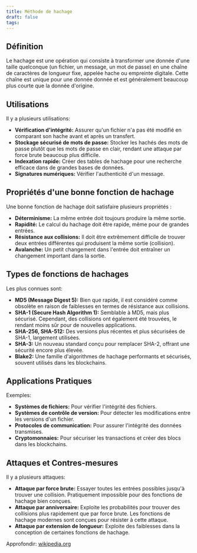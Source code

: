 ```yaml
---
title: Méthode de hachage
draft: false
tags:
---
```

## Définition

Le hachage est une opération qui consiste à transformer une donnée d'une taille quelconque (un fichier, un message, un mot de passe) en une chaîne de caractères de longueur fixe, appelée hache ou empreinte digitale. Cette chaîne est unique pour une donnée donnée et est généralement beaucoup plus courte que la donnée d'origine.

## Utilisations

Il y a plusieurs utilisations:
- **Vérification d'intégrité:** Assurer qu'un fichier n'a pas été modifié en comparant son hache avant et après un transfert.
- **Stockage sécurisé de mots de passe:** Stocker les hachés des mots de passe plutôt que les mots de passe en clair, rendant une attaque par force brute beaucoup plus difficile.
- **Indexation rapide:** Créer des tables de hachage pour une recherche efficace dans de grandes bases de données.
- **Signatures numériques:** Vérifier l'authenticité d'un message.

## Propriétés d'une bonne fonction de hachage

Une bonne fonction de hachage doit satisfaire plusieurs propriétés :
- **Déterminisme:** La même entrée doit toujours produire la même sortie.
- **Rapidité:** Le calcul du hachage doit être rapide, même pour de grandes entrées.
- **Résistance aux collisions:** Il doit être extrêmement difficile de trouver deux entrées différentes qui produisent la même sortie (collision).
- **Avalanche:** Un petit changement dans l'entrée doit entraîner un changement important dans la sortie.

## Types de fonctions de hachages

Les plus connues sont:
- **MD5 (Message Digest 5):** Bien que rapide, il est considéré comme obsolète en raison de faiblesses en termes de résistance aux collisions.
- **SHA-1 (Secure Hash Algorithm 1):** Semblable à MD5, mais plus sécurisé. Cependant, des collisions ont également été trouvées, le rendant moins sûr pour de nouvelles applications.
- **SHA-256, SHA-512:** Des versions plus récentes et plus sécurisées de SHA-1, largement utilisées.
- **SHA-3:** Un nouveau standard conçu pour remplacer SHA-2, offrant une sécurité encore plus élevée.
- **Blake2:** Une famille d'algorithmes de hachage performants et sécurisés, souvent utilisés dans les blockchains.

## Applications Pratiques

Exemples:
- **Systèmes de fichiers:** Pour vérifier l'intégrité des fichiers.
- **Systèmes de contrôle de version:** Pour détecter les modifications entre les versions d'un fichier.
- **Protocoles de communication:** Pour assurer l'intégrité des données transmises.
- **Cryptomonnaies:** Pour sécuriser les transactions et créer des blocs dans les blockchains.

## Attaques et Contres-mesures

Il y a plusieurs attaques:
- **Attaque par force brute:** Essayer toutes les entrées possibles jusqu'à trouver une collision. Pratiquement impossible pour des fonctions de hachage bien conçues.
- **Attaque par anniversaire:** Exploite les probabilités pour trouver des collisions plus rapidement que par force brute. Les fonctions de hachage modernes sont conçues pour résister à cette attaque.
- **Attaque par extension de longueur:** Exploite des faiblesses dans la conception de certaines fonctions de hachage.

Approfondir: [wikipedia.org](https://fr.wikipedia.org/wiki/Fonction_de_hachage)

